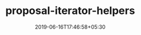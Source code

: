 ---
title: "proposal-iterator-helpers"
date: 2019-06-16T17:46:58+05:30
type: "organisations"
org_name: "Ecma TC39"
repo_desc: "Methods for working with iterators in ECMAScript"
repo_link: https://github.com/tc39/proposal-iterator-helpers
---